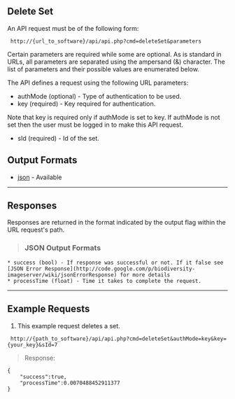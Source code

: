 ## Delete Set ##

An API request must be of the following form:

```
 http://{url_to_software}/api/api.php?cmd=deleteSet&parameters
```

Certain parameters are required while some are optional. As is standard in URLs, all parameters are separated using the ampersand (&) character. The list of parameters and their possible values are enumerated below.

The API defines a request using the following URL parameters:

  * authMode (optional) - Type of authentication to be used.
  * key (required) - Key required for authentication.

Note that key is required only if authMode is set to key. If authMode is not set then the user must be logged in to make this API request.

  * sId (required) - Id of the set.

## Output Formats ##

  * [json](#JSON_Output_Formats.md) - Available


---

## Responses ##

Responses are returned in the format indicated by the output flag within the URL request's path.

> ### JSON Output Formats ###
    * success (bool) - If response was successful or not. If it false see [JSON Error Response](http://code.google.com/p/biodiversity-imageserver/wiki/jsonErrorResponse) for more details
    * processTime (float) - Time it takes to complete the request.


---

## Example Requests ##

1. This example request deletes a set.

```
 http://{path_to_software}/api/api.php?cmd=deleteSet&authMode=key&key={your_key}&sId=7
```

> Response:
```
{
    "success":true,
    "processTime":0.0070488452911377
}
```